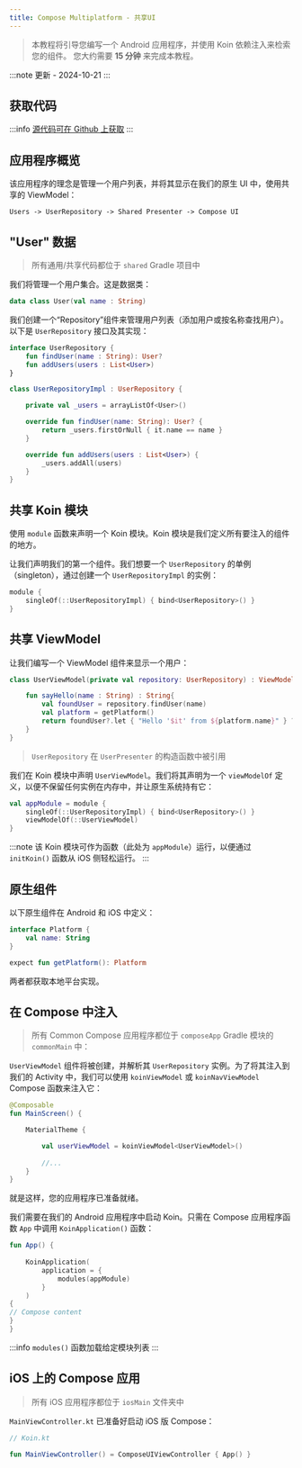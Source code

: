 ```yaml
---
title: Compose Multiplatform - 共享UI
---
```


> 本教程将引导您编写一个 Android 应用程序，并使用 Koin 依赖注入来检索您的组件。
> 您大约需要 **15 分钟** 来完成本教程。

:::note
更新 - 2024-10-21
:::

## 获取代码

:::info
[源代码可在 Github 上获取](https://github.com/InsertKoinIO/koin-getting-started/tree/main/ComposeMultiplatform)
:::

## 应用程序概览

该应用程序的理念是管理一个用户列表，并将其显示在我们的原生 UI 中，使用共享的 ViewModel：

`Users -> UserRepository -> Shared Presenter -> Compose UI`

## "User" 数据

> 所有通用/共享代码都位于 `shared` Gradle 项目中

我们将管理一个用户集合。这是数据类：

```kotlin
data class User(val name : String)
```

我们创建一个“Repository”组件来管理用户列表（添加用户或按名称查找用户）。以下是 `UserRepository` 接口及其实现：

```kotlin
interface UserRepository {
    fun findUser(name : String): User?
    fun addUsers(users : List<User>)
}

class UserRepositoryImpl : UserRepository {

    private val _users = arrayListOf<User>()

    override fun findUser(name: String): User? {
        return _users.firstOrNull { it.name == name }
    }

    override fun addUsers(users : List<User>) {
        _users.addAll(users)
    }
}
```

## 共享 Koin 模块

使用 `module` 函数来声明一个 Koin 模块。Koin 模块是我们定义所有要注入的组件的地方。

让我们声明我们的第一个组件。我们想要一个 `UserRepository` 的单例（singleton），通过创建一个 `UserRepositoryImpl` 的实例：

```kotlin
module {
    singleOf(::UserRepositoryImpl) { bind<UserRepository>() }
}
```

## 共享 ViewModel

让我们编写一个 ViewModel 组件来显示一个用户：

```kotlin
class UserViewModel(private val repository: UserRepository) : ViewModel() {

    fun sayHello(name : String) : String{
        val foundUser = repository.findUser(name)
        val platform = getPlatform()
        return foundUser?.let { "Hello '$it' from ${platform.name}" } ?: "User '$name' not found!"
    }
}
```

> `UserRepository` 在 `UserPresenter` 的构造函数中被引用

我们在 Koin 模块中声明 `UserViewModel`。我们将其声明为一个 `viewModelOf` 定义，以便不保留任何实例在内存中，并让原生系统持有它：

```kotlin
val appModule = module {
    singleOf(::UserRepositoryImpl) { bind<UserRepository>() }
    viewModelOf(::UserViewModel)
}
```

:::note
该 Koin 模块可作为函数（此处为 `appModule`）运行，以便通过 `initKoin()` 函数从 iOS 侧轻松运行。
:::

## 原生组件

以下原生组件在 Android 和 iOS 中定义：

```kotlin
interface Platform {
    val name: String
}

expect fun getPlatform(): Platform
```

两者都获取本地平台实现。

## 在 Compose 中注入

> 所有 Common Compose 应用程序都位于 `composeApp` Gradle 模块的 `commonMain` 中：

`UserViewModel` 组件将被创建，并解析其 `UserRepository` 实例。为了将其注入到我们的 Activity 中，我们可以使用 `koinViewModel` 或 `koinNavViewModel` Compose 函数来注入它：

```kotlin
@Composable
fun MainScreen() {

    MaterialTheme {

        val userViewModel = koinViewModel<UserViewModel>()
        
        //...
    }
}
```

就是这样，您的应用程序已准备就绪。

我们需要在我们的 Android 应用程序中启动 Koin。只需在 Compose 应用程序函数 `App` 中调用 `KoinApplication()` 函数：

```kotlin
fun App() {
    
    KoinApplication(
        application = {
            modules(appModule)
        }
    )
{
// Compose content
}
}
```

:::info
`modules()` 函数加载给定模块列表
:::

## iOS 上的 Compose 应用

> 所有 iOS 应用程序都位于 `iosMain` 文件夹中

`MainViewController.kt` 已准备好启动 iOS 版 Compose：

```kotlin
// Koin.kt

fun MainViewController() = ComposeUIViewController { App() }
```